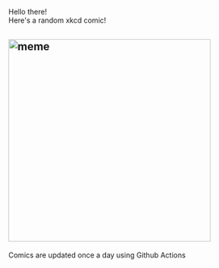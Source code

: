 Hello there! <br>Here's a random xkcd comic!<br>
## <img src="https://imgs.xkcd.com/comics/annoying_ringtone_champion.png" alt="meme" width="400"/><br>
Comics are updated once a day using Github Actions